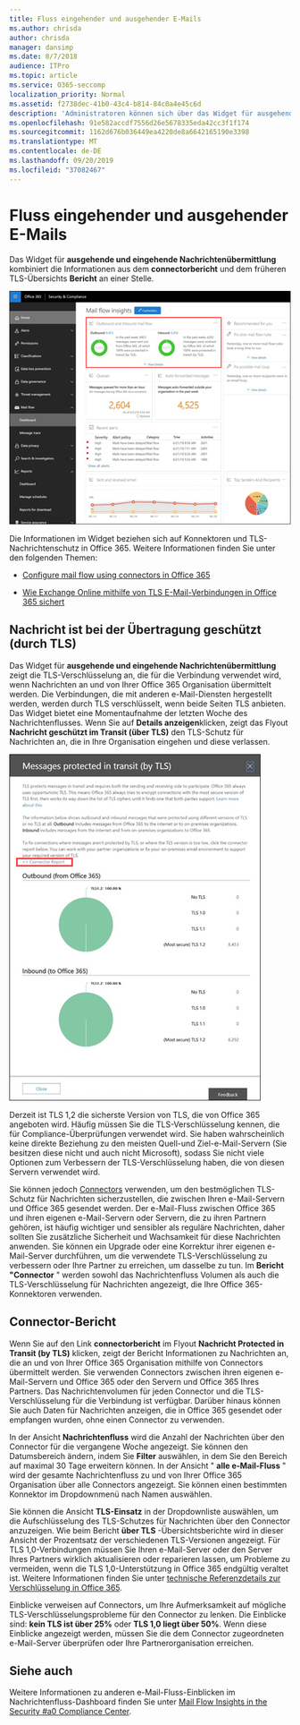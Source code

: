```yaml
---
title: Fluss eingehender und ausgehender E-Mails
ms.author: chrisda
author: chrisda
manager: dansimp
ms.date: 8/7/2018
audience: ITPro
ms.topic: article
ms.service: O365-seccomp
localization_priority: Normal
ms.assetid: f2738dec-41b0-43c4-b814-84c0a4e45c6d
description: 'Administratoren können sich über das Widget für ausgehende und eingehende Nachrichten im Nachrichtenfluss-Dashboard im Security #a0 Compliance Center informieren.'
ms.openlocfilehash: 91e582accdf7556d26e5678335eda42cc3f1f174
ms.sourcegitcommit: 1162d676b036449ea4220de8a6642165190e3398
ms.translationtype: MT
ms.contentlocale: de-DE
ms.lasthandoff: 09/20/2019
ms.locfileid: "37082467"
---
```

# <a name="outbound-and-inbound-mail-flow"></a>Fluss eingehender und ausgehender E-Mails

Das Widget für **ausgehende und eingehende Nachrichtenübermittlung** kombiniert die Informationen aus dem **connectorbericht** und dem früheren TLS-Übersichts **Bericht** an einer Stelle.

![Der Bericht über den ausgehenden und eingehenden Nachrichtenfluss im Nachrichtenfluss-Dashboard im Security #a0 Compliance Center](../media/2c591d1c-bad6-4b72-890e-f8fdfd4f447a.png)

Die Informationen im Widget beziehen sich auf Konnektoren und TLS-Nachrichtenschutz in Office 365. Weitere Informationen finden Sie unter den folgenden Themen:

- [Configure mail flow using connectors in Office 365](https://technet.microsoft.com/library/ms.exch.eac.connectorselection.aspx)

- [Wie Exchange Online mithilfe von TLS E-Mail-Verbindungen in Office 365 sichert](https://support.office.com/article/4CDE0CDA-3430-4DC0-B489-F2C0736C929F)

## <a name="message-protected-in-transit-by-tls"></a>Nachricht ist bei der Übertragung geschützt (durch TLS)

Das Widget für **ausgehende und eingehende Nachrichtenübermittlung** zeigt die TLS-Verschlüsselung an, die für die Verbindung verwendet wird, wenn Nachrichten an und von Ihrer Office 365 Organisation übermittelt werden. Die Verbindungen, die mit anderen e-Mail-Diensten hergestellt werden, werden durch TLS verschlüsselt, wenn beide Seiten TLS anbieten. Das Widget bietet eine Momentaufnahme der letzten Woche des Nachrichtenflusses. Wenn Sie auf **Details anzeigen**klicken, zeigt das Flyout **Nachricht geschützt im Transit (über TLS)** den TLS-Schutz für Nachrichten an, die in Ihre Organisation eingehen und diese verlassen.

![Das Flyout "Nachrichten in Transit (über TLS) geschützt im Security #a0 Compliance Center"](../media/825aa74c-413d-4141-8e3c-dfe68ae78eed.png)

Derzeit ist TLS 1,2 die sicherste Version von TLS, die von Office 365 angeboten wird. Häufig müssen Sie die TLS-Verschlüsselung kennen, die für Compliance-Überprüfungen verwendet wird. Sie haben wahrscheinlich keine direkte Beziehung zu den meisten Quell-und Ziel-e-Mail-Servern (Sie besitzen diese nicht und auch nicht Microsoft), sodass Sie nicht viele Optionen zum Verbessern der TLS-Verschlüsselung haben, die von diesen Servern verwendet wird.

Sie können jedoch [Connectors](https://technet.microsoft.com/library/ms.exch.eac.connectorselection.aspx) verwenden, um den bestmöglichen TLS-Schutz für Nachrichten sicherzustellen, die zwischen Ihren e-Mail-Servern und Office 365 gesendet werden. Der e-Mail-Fluss zwischen Office 365 und ihren eigenen e-Mail-Servern oder Servern, die zu ihren Partnern gehören, ist häufig wichtiger und sensibler als reguläre Nachrichten, daher sollten Sie zusätzliche Sicherheit und Wachsamkeit für diese Nachrichten anwenden. Sie können ein Upgrade oder eine Korrektur ihrer eigenen e-Mail-Server durchführen, um die verwendete TLS-Verschlüsselung zu verbessern oder Ihre Partner zu erreichen, um dasselbe zu tun. Im **Bericht "Connector** " werden sowohl das Nachrichtenfluss Volumen als auch die TLS-Verschlüsselung für Nachrichten angezeigt, die Ihre Office 365-Konnektoren verwenden.

## <a name="connector-report"></a>Connector-Bericht

Wenn Sie auf den Link **connectorbericht** im Flyout **Nachricht Protected in Transit (by TLS)** klicken, zeigt der Bericht Informationen zu Nachrichten an, die an und von Ihrer Office 365 Organisation mithilfe von Connectors übermittelt werden. Sie verwenden Connectors zwischen ihren eigenen e-Mail-Servern und Office 365 oder den Servern und Office 365 Ihres Partners. Das Nachrichtenvolumen für jeden Connector und die TLS-Verschlüsselung für die Verbindung ist verfügbar. Darüber hinaus können Sie auch Daten für Nachrichten anzeigen, die in Office 365 gesendet oder empfangen wurden, ohne einen Connector zu verwenden.

In der Ansicht **Nachrichtenfluss** wird die Anzahl der Nachrichten über den Connector für die vergangene Woche angezeigt. Sie können den Datumsbereich ändern, indem Sie **Filter** auswählen, in dem Sie den Bereich auf maximal 30 Tage erweitern können. In der Ansicht " **alle e-Mail-Fluss** " wird der gesamte Nachrichtenfluss zu und von Ihrer Office 365 Organisation über alle Connectors angezeigt. Sie können einen bestimmten Konnektor im Dropdownmenü nach Namen auswählen.

Sie können die Ansicht **TLS-Einsatz** in der Dropdownliste auswählen, um die Aufschlüsselung des TLS-Schutzes für Nachrichten über den Connector anzuzeigen. Wie beim Bericht **über TLS** -Übersichtsberichte wird in dieser Ansicht der Prozentsatz der verschiedenen TLS-Versionen angezeigt. Für TLS 1,0-Verbindungen müssen Sie Ihren e-Mail-Server oder den Server Ihres Partners wirklich aktualisieren oder reparieren lassen, um Probleme zu vermeiden, wenn die TLS 1,0-Unterstützung in Office 365 endgültig veraltet ist. Weitere Informationen finden Sie unter [technische Referenzdetails zur Verschlüsselung in Office 365](https://support.office.com/article/862cbe93-4268-4ef9-ba79-277545ecf221).

Einblicke verweisen auf Connectors, um Ihre Aufmerksamkeit auf mögliche TLS-Verschlüsselungsprobleme für den Connector zu lenken. Die Einblicke sind: **kein TLS ist über 25%** oder **TLS 1,0 liegt über 50%**. Wenn diese Einblicke angezeigt werden, müssen Sie die dem Connector zugeordneten e-Mail-Server überprüfen oder Ihre Partnerorganisation erreichen.

## <a name="see-also"></a>Siehe auch

Weitere Informationen zu anderen e-Mail-Fluss-Einblicken im Nachrichtenfluss-Dashboard finden Sie unter [Mail Flow Insights in the Security #a0 Compliance Center](mail-flow-insights-v2.md).
